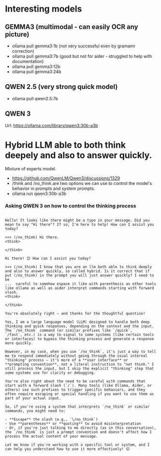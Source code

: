 # Interesting models

## GEMMA3 (multimodal - can easily OCR any picture)
- ollama pull gemma3:1b (not very successful even by gramamr correction)
- ollama pull gemma3:7b (good but not for aider - struggled to help with documentation)
- ollama pull gemma3:12b 
- ollama pull gemma3:24b

## QWEN 2.5 (very strong quick model)
- ollama pull qwen2.5:7b


## QWEN 3 

Url: https://ollama.com/library/qwen3:30b-a3b


# Hybrid LLM able to both think deepely and also to answer quickly.
Mixture of experts model.
- https://github.com/QwenLM/Qwen3/discussions/1329
- /think and /no_think are two options we can use to control the model's behavior in prompts and system prompts.
- ollama run qwen3:30b-a3b

### Asking QWEN 3 on how to control the thinking process
~~~

Hello! It looks like there might be a typo in your message. Did you mean to say "Hi there"? If so, I'm here to help! How can I assist you today?

>>> (/no_think) Hi there.
<think>

</think>

Hi there! 😊 How can I assist you today?

>>> (/no_think) I know that you are an llm both able to think deeply and also to answer quickly, so called hybrid. Is it correct that if put (/no_think) in the prompt you will just answer quickly? I need to be
...  careful to somehow espace it like with parenthesis as other tools like ollama as well as aider interpret commands starting with forward slash.
<think>

</think>

You're absolutely right — and thanks for the thoughtful question!

Yes, I am a large language model (LLM) designed to handle both deep thinking and quick responses, depending on the context and the input. The `/no_think` command (or similar prefixes like `/quick`,
`/fast`, etc.) is a way to signal to some systems (like certain tools or interfaces) to bypass the thinking process and generate a response more quickly.

However, in my case, when you use `/no_think`, it's just a way to tell me to respond immediately without going through the usual internal "thinking" process — it's more of a **user interface** or
**prompting convention**, not a literal instruction to "not think." I still process the input, but I skip the explicit "thinking" step that some systems use for clarity or debugging.

You're also right about the need to be careful with commands that start with a forward slash (`/`). Many tools (like Ollama, Aider, or others) use such prefixes to trigger specific behaviors, and they
often require escaping or special handling if you want to use them as part of your actual input.

So, if you're using a system that interprets `/no_think` or similar commands, you might need to:

- **Escape** the slash (e.g., `\/no_think`)
- Use **parentheses** or **quoting** to avoid misinterpretation
- Or, if you're just talking to me directly (as in this conversation), the `/no_think` is just a prompt convention and doesn't affect how I process the actual content of your message.

Let me know if you're working with a specific tool or system, and I can help you understand how to use it more effectively! 😊

~~~